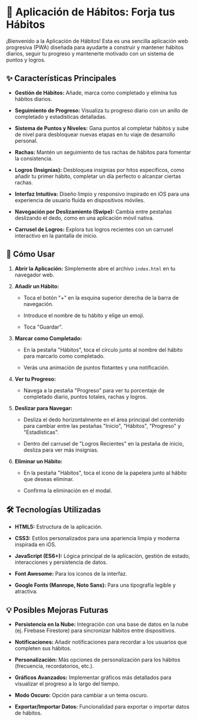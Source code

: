 
# 📱 Aplicación de Hábitos: Forja tus Hábitos

¡Bienvenido a la Aplicación de Hábitos! Esta es una sencilla aplicación web progresiva (PWA) diseñada para ayudarte a construir y mantener hábitos diarios, seguir tu progreso y mantenerte motivado con un sistema de puntos y logros.

## ✨ Características Principales

-   **Gestión de Hábitos:** Añade, marca como completado y elimina tus hábitos diarios.
    
-   **Seguimiento de Progreso:** Visualiza tu progreso diario con un anillo de completado y estadísticas detalladas.
    
-   **Sistema de Puntos y Niveles:** Gana puntos al completar hábitos y sube de nivel para desbloquear nuevas etapas en tu viaje de desarrollo personal.
    
-   **Rachas:** Mantén un seguimiento de tus rachas de hábitos para fomentar la consistencia.
    
-   **Logros (Insignias):** Desbloquea insignias por hitos específicos, como añadir tu primer hábito, completar un día perfecto o alcanzar ciertas rachas.
    
-   **Interfaz Intuitiva:** Diseño limpio y responsivo inspirado en iOS para una experiencia de usuario fluida en dispositivos móviles.
    
-   **Navegación por Deslizamiento (Swipe):** Cambia entre pestañas deslizando el dedo, como en una aplicación móvil nativa.
    
-   **Carrusel de Logros:** Explora tus logros recientes con un carrusel interactivo en la pantalla de inicio.
    

## 🚀 Cómo Usar

1.  **Abrir la Aplicación:** Simplemente abre el archivo `index.html` en tu navegador web.
    
2.  **Añadir un Hábito:**
    
    -   Toca el botón "+" en la esquina superior derecha de la barra de navegación.
        
    -   Introduce el nombre de tu hábito y elige un emoji.
        
    -   Toca "Guardar".
        
3.  **Marcar como Completado:**
    
    -   En la pestaña "Hábitos", toca el círculo junto al nombre del hábito para marcarlo como completado.
        
    -   Verás una animación de puntos flotantes y una notificación.
        
4.  **Ver tu Progreso:**
    
    -   Navega a la pestaña "Progreso" para ver tu porcentaje de completado diario, puntos totales, rachas y logros.
        
5.  **Deslizar para Navegar:**
    
    -   Desliza el dedo horizontalmente en el área principal del contenido para cambiar entre las pestañas "Inicio", "Hábitos", "Progreso" y "Estadísticas".
        
    -   Dentro del carrusel de "Logros Recientes" en la pestaña de inicio, desliza para ver más insignias.
        
6.  **Eliminar un Hábito:**
    
    -   En la pestaña "Hábitos", toca el icono de la papelera junto al hábito que deseas eliminar.
        
    -   Confirma la eliminación en el modal.
        

## 🛠️ Tecnologías Utilizadas

-   **HTML5:** Estructura de la aplicación.
    
-   **CSS3:** Estilos personalizados para una apariencia limpia y moderna inspirada en iOS.
    
-   **JavaScript (ES6+):** Lógica principal de la aplicación, gestión de estado, interacciones y persistencia de datos.
    
-   **Font Awesome:** Para los iconos de la interfaz.
    
-   **Google Fonts (Manrope, Noto Sans):** Para una tipografía legible y atractiva.
    

## 💡 Posibles Mejoras Futuras

-   **Persistencia en la Nube:** Integración con una base de datos en la nube (ej. Firebase Firestore) para sincronizar hábitos entre dispositivos.
    
-   **Notificaciones:** Añadir notificaciones para recordar a los usuarios que completen sus hábitos.
    
-   **Personalización:** Más opciones de personalización para los hábitos (frecuencia, recordatorios, etc.).
    
-   **Gráficos Avanzados:** Implementar gráficos más detallados para visualizar el progreso a lo largo del tiempo.
    
-   **Modo Oscuro:** Opción para cambiar a un tema oscuro.
    
-   **Exportar/Importar Datos:** Funcionalidad para exportar o importar datos de hábitos.